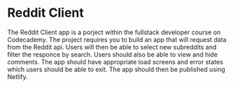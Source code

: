 # Reddit Client

The Reddit Client app is a porject within the fullstack developer course on Codecademy. 
The project requires you to build an app that will request data from the Reddit api.
Users will then be able to select new subreddits and filter the responce by search.
Users should also be able to view and hide comments.
The app should have appropriate load screens and error states which users should be able to exit.
The app should then be published using Netlify.
